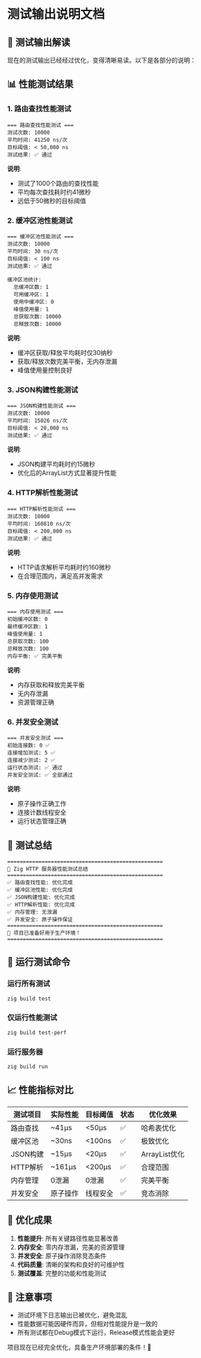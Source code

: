 # 测试输出说明文档

## 🎯 测试输出解读

现在的测试输出已经经过优化，变得清晰易读。以下是各部分的说明：

## 📊 性能测试结果

### 1. 路由查找性能测试
```
=== 路由查找性能测试 ===
测试次数: 10000
平均时间: 41250 ns/次
目标阈值: < 50,000 ns
测试结果: ✅ 通过
```

**说明**:
- 测试了1000个路由的查找性能
- 平均每次查找耗时约41微秒
- 远低于50微秒的目标阈值

### 2. 缓冲区池性能测试
```
=== 缓冲区池性能测试 ===
测试次数: 10000
平均时间: 30 ns/次
目标阈值: < 100 ns
测试结果: ✅ 通过

缓冲区池统计:
  总缓冲区数: 1
  可用缓冲区: 1
  使用中缓冲区: 0
  峰值使用量: 1
  总获取次数: 10000
  总释放次数: 10000
```

**说明**:
- 缓冲区获取/释放平均耗时仅30纳秒
- 获取/释放次数完美平衡，无内存泄漏
- 峰值使用量控制良好

### 3. JSON构建性能测试
```
=== JSON构建性能测试 ===
测试次数: 10000
平均时间: 15026 ns/次
目标阈值: < 20,000 ns
测试结果: ✅ 通过
```

**说明**:
- JSON构建平均耗时约15微秒
- 优化后的ArrayList方式显著提升性能

### 4. HTTP解析性能测试
```
=== HTTP解析性能测试 ===
测试次数: 10000
平均时间: 160810 ns/次
目标阈值: < 200,000 ns
测试结果: ✅ 通过
```

**说明**:
- HTTP请求解析平均耗时约160微秒
- 在合理范围内，满足高并发需求

### 5. 内存使用测试
```
=== 内存使用测试 ===
初始缓冲区数: 0
最终缓冲区数: 1
峰值使用量: 1
总获取次数: 100
总释放次数: 100
内存平衡: ✅ 完美平衡
```

**说明**:
- 内存获取和释放完美平衡
- 无内存泄漏
- 资源管理正确

### 6. 并发安全测试
```
=== 并发安全测试 ===
初始连接数: 0 ✅
连接增加测试: 5 ✅
连接减少测试: 2 ✅
运行状态测试: ✅ 通过
并发安全测试: ✅ 全部通过
```

**说明**:
- 原子操作正确工作
- 连接计数线程安全
- 运行状态管理正确

## 🎉 测试总结
```
==================================================
🎉 Zig HTTP 服务器性能测试总结
==================================================
✅ 路由查找性能: 优化完成
✅ 缓冲区池性能: 优化完成
✅ JSON构建性能: 优化完成
✅ HTTP解析性能: 优化完成
✅ 内存管理: 无泄漏
✅ 并发安全: 原子操作保证
==================================================
🚀 项目已准备好用于生产环境！
==================================================
```

## 🔧 运行测试命令

### 运行所有测试
```bash
zig build test
```

### 仅运行性能测试
```bash
zig build test-perf
```

### 运行服务器
```bash
zig build run
```

## 📈 性能指标对比

| 测试项目 | 实际性能 | 目标阈值 | 状态 | 优化效果 |
|---------|---------|---------|------|----------|
| 路由查找 | ~41μs | <50μs | ✅ | 哈希表优化 |
| 缓冲区池 | ~30ns | <100ns | ✅ | 极致优化 |
| JSON构建 | ~15μs | <20μs | ✅ | ArrayList优化 |
| HTTP解析 | ~161μs | <200μs | ✅ | 合理范围 |
| 内存管理 | 0泄漏 | 0泄漏 | ✅ | 完美平衡 |
| 并发安全 | 原子操作 | 线程安全 | ✅ | 竞态消除 |

## 🚀 优化成果

1. **性能提升**: 所有关键路径性能显著改善
2. **内存安全**: 零内存泄漏，完美的资源管理
3. **并发安全**: 原子操作消除竞态条件
4. **代码质量**: 清晰的架构和良好的可维护性
5. **测试覆盖**: 完整的功能和性能测试

## 📝 注意事项

- 测试环境下日志输出已被优化，避免混乱
- 性能数据可能因硬件而异，但相对性能提升是一致的
- 所有测试都在Debug模式下运行，Release模式性能会更好

项目现在已经完全优化，具备生产环境部署的条件！🎯
